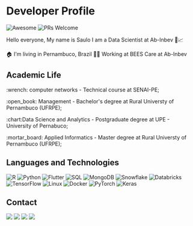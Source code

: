 # Developer Profile
![Awesome](https://awesome.re/badge.svg) ![PRs Welcome](https://img.shields.io/badge/Profile-welcome-brightgreen.svg?style=flat-square)

Hello everyone, My name is Saulo I am a Data Scientist at Ab-Inbev 🍺:chart_with_upwards_trend:

:house: I'm living in Pernambuco, Brazil
:man_office_worker: Working at BEES Care at Ab-Inbev

## Academic Life
<p>:wrench: computer networks - Technical course at SENAI-PE;</p>
<p>:open_book:	Management - Bachelor's degree at Rural Universty of Pernambuco (UFRPE);</p>
<p>:chart:Data Science and Analytics - Postgraduate degree at UPE - University of Pernabuco;</p>
<p>:mortar_board: Applied Informatics - Master degree at Rural Universty of Pernambuco (UFRPE);</p>


## Languages and Technologies
![R](https://img.shields.io/badge/-R-000?&logo=R)  ![Python](https://img.shields.io/badge/-Python-000?&logo=Python)  ![Flutter](https://img.shields.io/badge/-Flutter-000?&logo=Flutter)  ![SQL](https://img.shields.io/badge/-SQL-000?&logo=MySQL)  ![MongoDB](https://img.shields.io/badge/-MongoDB-000?&logo=MongoDB)  ![Snowflake](https://img.shields.io/badge/-Snowflake-000?&logo=Snowflake)  ![Databricks](https://img.shields.io/badge/-Databricks-000?&logo=Databricks)  ![TensorFlow](https://img.shields.io/badge/-TensorFlow-000?&logo=TensorFlow)  ![Linux](https://img.shields.io/badge/-Linux-000?&logo=Linux)  ![Docker](https://img.shields.io/badge/-Docker-000?&logo=Docker)  ![PyTorch](https://img.shields.io/badge/-PyTorch-000?&logo=PyTorch)  ![Keras](https://img.shields.io/badge/-Keras-000?&logo=Keras)  

## Contact
[<img src="https://img.shields.io/badge/twitter-%231DA1F2.svg?&style=for-the-badge&logo=twitter&logoColor=white" />](https://twitter.com/saulo_141) [<img src="https://img.shields.io/badge/linkedin-%230077B5.svg?&style=for-the-badge&logo=linkedin&logoColor=white" />](https://www.linkedin.com/in/saulo-pereira/)  [<img src="https://img.shields.io/badge/Email-%230056B0.svg?&style=for-the-badge&logo=MicrosoftOutlook&logoColor=white" />](saulo_141@hotmail.com)  [<img src="https://img.shields.io/badge/GitHub-100000?style=for-the-badge&logo=github&logoColor=white" />](https://github.com/sauloemp)
